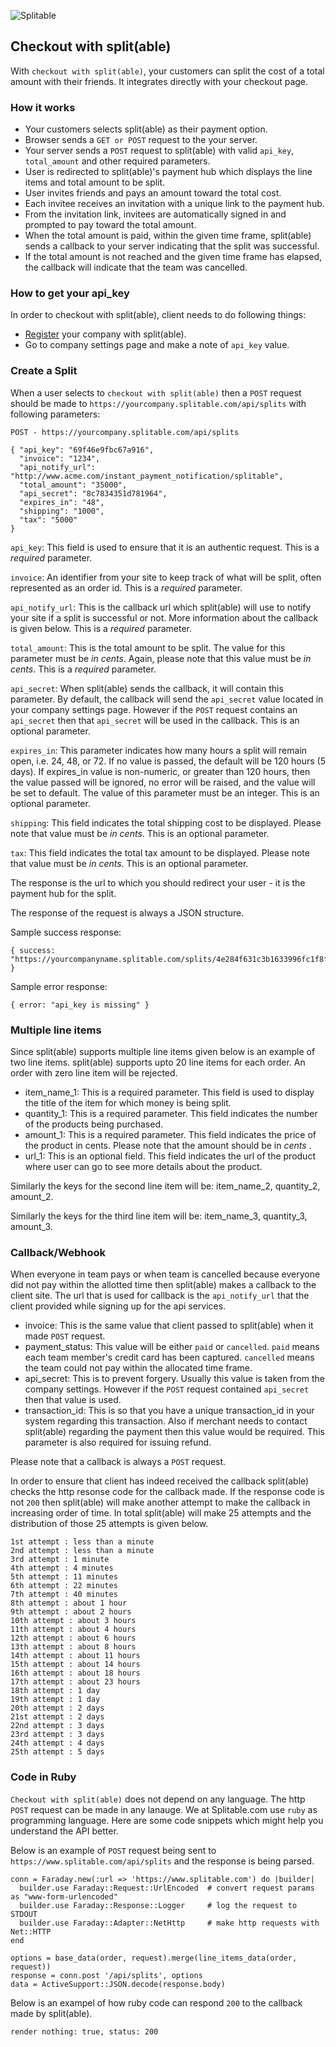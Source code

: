 ![Splitable](https://www.splitable.com/images/logo.png?1327850834)


## Checkout with split(able)

With `checkout with split(able)`, your customers can split the cost of a total amount with their friends. It integrates directly with your checkout page.

### How it works

* Your customers selects split(able) as their payment option.
* Browser sends a `GET or POST` request to the your server.
* Your server sends a `POST` request to split(able) with valid `api_key`, `total_amount` and other required parameters.
* User is redirected to split(able)'s payment hub which displays the line items and total amount to be split.
* User invites friends and pays an amount toward the total cost.
* Each invitee receives an invitation with a unique link to the payment hub.
* From the invitation link, invitees are automatically signed in and prompted to pay toward the total amount.
* When the total amount is paid, within the given time frame, split(able) sends a callback to your server indicating that the split was successful.
* If the total amount is not reached and the given time frame has elapsed, the callback will indicate that the team was cancelled.

### How to get your api_key

In order to checkout with split(able), client needs to do following things:

* [Register](https://www.splitable.com/users/sign_up) your company with split(able).
* Go to company settings page and make a note of `api_key` value.

### Create a Split

When a user selects to `checkout with split(able)` then a `POST` request should be made to `https://yourcompany.splitable.com/api/splits` with following parameters:

`POST - https://yourcompany.splitable.com/api/splits`

    { "api_key": "69f46e9fbc67a916",
      "invoice": "1234",
      "api_notify_url": "http://www.acme.com/instant_payment_notification/splitable",
      "total_amount": "35000",
      "api_secret": "8c7834351d781964",
      "expires_in": "48",
      "shipping": "1000",
      "tax": "5000"
    }

`api_key`: This field is used to ensure that it is an authentic request. This is a *required* parameter. 

`invoice`: An identifier from your site to keep track of what will be split, often represented as an order id. This is a *required* parameter.

`api_notify_url`: This is the callback url which split(able) will use to notify your site if a split is successful or not. More information about the callback is given below. This is a *required* parameter.

`total_amount`: This is the total amount to be split. The value for this parameter must be *in cents*. Again, please note that this value must be *in cents*. This is a *required* parameter.

`api_secret`: When split(able) sends the callback, it will contain this parameter. By default, the callback will send the `api_secret` value located in your company settings page. However if the `POST` request contains an `api_secret` then that `api_secret` will be used in the callback. This is an optional parameter.

`expires_in`: This parameter indicates how many hours a split will remain open, i.e. 24, 48, or 72. If no value is passed, the default will be 120 hours (5 days). If expires_in value is non-numeric, or greater than 120 hours, then the value passed will be ignored, no error will be raised, and the value will be set to default. The value of this parameter must be an integer. This is an optional parameter. 

`shipping`: This field indicates the total shipping cost to be displayed. Please note that value must be *in cents*. This is an optional parameter. 

`tax`: This field indicates the total tax amount to be displayed. Please note that value must be *in cents*. This is an optional parameter. 

The response is the url to which you should redirect your user - it is the payment hub for the split.

The response of the request is always a JSON structure.

Sample success response:

    { success: "https://yourcompanyname.splitable.com/splits/4e284f631c3b1633996fc1f8fb7f8278a80065ec4d53d5b3ed1c/team" }

Sample error response:

    { error: "api_key is missing" }
    
### Multiple line items

Since split(able) supports multiple line items given below is an example of two line items. split(able) supports upto 20 line items for each order. An order with zero line item will be rejected.

* item_name_1: This is a required parameter. This field is used to display the title of the item for which money is being split.
* quantity_1: This is a required parameter. This field indicates the number of the products being purchased.
* amount_1: This is a required parameter. This field indicates the price of the product in cents. Please note that the amount should be in *cents* .
* url_1: This is an optional field. This field indicates the url of the product where user can go to see more details about the product.

Similarly the keys for the second line item will be: item_name_2, quantity_2, amount_2.

Similarly the keys for the third line item will be: item_name_3, quantity_3, amount_3.

### Callback/Webhook

When everyone in team pays or when team is cancelled because everyone did not pay within the allotted time then split(able) makes a callback to the client site. The url that is used for callback is the `api_notify_url` that the client provided while signing up for the api services.

* invoice: This is the same value that client passed to split(able) when it made `POST` request.
* payment_status: This value will be either `paid` or `cancelled`. `paid` means each team member's credit card has been captured. `cancelled` means the team could not pay within the allocated time frame.
* api_secret: This is to prevent forgery. Usually this value is taken from the company settings. However if the `POST` request contained `api_secret` then that value is used.
* transaction_id: This is so that you have a unique transaction_id in your system regarding this transaction. Also if merchant needs to contact split(able) regarding the payment then this value would be required. This parameter is also required for issuing refund.

Please note that a callback is always a `POST` request.

In order to ensure that client has indeed received the callback split(able) checks the http resonse code for the callback made. If the response code is not `200` then split(able) will make another attempt to make the callback in increasing order of time. In total split(able) will make 25 attempts and the distribution of those 25 attempts is given below.

    1st attempt : less than a minute
    2nd attempt : less than a minute
    3rd attempt : 1 minute
    4th attempt : 4 minutes
    5th attempt : 11 minutes
    6th attempt : 22 minutes
    7th attempt : 40 minutes
    8th attempt : about 1 hour
    9th attempt : about 2 hours
    10th attempt : about 3 hours
    11th attempt : about 4 hours
    12th attempt : about 6 hours
    13th attempt : about 8 hours
    14th attempt : about 11 hours
    15th attempt : about 14 hours
    16th attempt : about 18 hours
    17th attempt : about 23 hours
    18th attempt : 1 day
    19th attempt : 1 day
    20th attempt : 2 days
    21st attempt : 2 days
    22nd attempt : 3 days
    23rd attempt : 3 days
    24th attempt : 4 days
    25th attempt : 5 days

### Code in Ruby

`Checkout with split(able)` does not depend on any language. The http `POST` request can be made in any lanauge. We at Splitable.com use `ruby` as programming language. Here are some code snippets which might help you understand the API better.

Below is an example of `POST` request being sent to `https://www.splitable.com/api/splits` and the response is being parsed.

    conn = Faraday.new(:url => 'https://www.splitable.com') do |builder|
      builder.use Faraday::Request::UrlEncoded  # convert request params as "www-form-urlencoded"
      builder.use Faraday::Response::Logger     # log the request to STDOUT
      builder.use Faraday::Adapter::NetHttp     # make http requests with Net::HTTP
    end

    options = base_data(order, request).merge(line_items_data(order, request))
    response = conn.post '/api/splits', options
    data = ActiveSupport::JSON.decode(response.body)

Below is an exampel of how ruby code can respond `200` to the callback made by split(able).

    render nothing: true, status: 200
